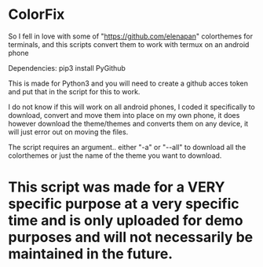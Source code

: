 # ColorFix
So I fell in love with some of "https://github.com/elenapan" colorthemes for terminals, and this scripts convert them to work with termux on an android phone

Dependencies:
pip3 install PyGithub

This is made for Python3 and you will need to create a github acces token and put that in the script for this to work.

I do not know if this will work on all android phones, I coded it specifically to download, convert and move them into place on my own phone, it does however download the theme/themes and converts them on any device, it will just error out on moving the files.

The script requires an argument.. either "-a" or "--all" to download all the colorthemes or just the name of the theme you want to download.

# This script was made for a VERY specific purpose at a very specific time and is only uploaded for demo purposes and will not necessarily be maintained in the future.
